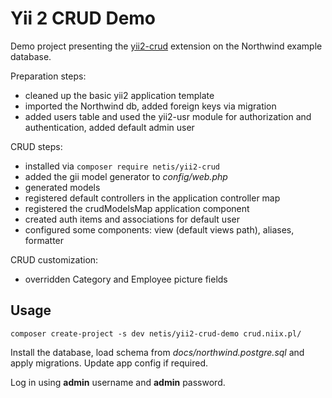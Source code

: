Yii 2 CRUD Demo
===============

Demo project presenting the [yii2-crud](https://github.com/netis-pl/yii2-crud) extension
on the Northwind example database.

Preparation steps:

* cleaned up the basic yii2 application template
* imported the Northwind db, added foreign keys via migration
* added users table and used the yii2-usr module for authorization and authentication, added default admin user

CRUD steps:

* installed via `composer require netis/yii2-crud`
* added the gii model generator to _config/web.php_
* generated models
* registered default controllers in the application controller map
* registered the crudModelsMap application component
* created auth items and associations for default user
* configured some components: view (default views path), aliases, formatter

CRUD customization:

* overridden Category and Employee picture fields

## Usage

`composer create-project -s dev netis/yii2-crud-demo crud.niix.pl/`

Install the database, load schema from _docs/northwind.postgre.sql_ and apply migrations. Update app config if required.

Log in using **admin** username and **admin** password.

